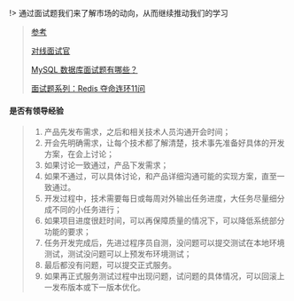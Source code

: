 !> 通过面试题我们来了解市场的动向，从而继续推动我们的学习

> [参考](https://blog.csdn.net/u013984781/article/details/102454730)
>
> [对线面试官](https://javainterview.gitee.io/luffy)
>
> [MySQL 数据库面试题有哪些？](https://www.zhihu.com/question/486105337/answer/2269843039)
>
> [面试题系列：Redis 夺命连环11问](https://zhuanlan.zhihu.com/p/368770382)

####  是否有领导经验

> 1. 产品先发布需求，之后和相关技术人员沟通开会时间；
> 2. 开会先明确需求，让每个技术都了解清楚，技术事先准备好具体的开发方案，在会上讨论；
> 3. 如果讨论一致通过，产品下发需求；
> 4. 如果不通过，可以具体讨论，和产品详细沟通可能的实现方案，直至一致通过。
> 5. 开发过程中，技术需要每日或每周对外输出任务进度，大任务尽量细分成不同的小任务进行；
> 6. 如果项目进度很赶时间，可以再保障质量的情况下，可以降低系统部分功能的要求；
> 7. 任务开发完成后，先进过程序员自测，没问题可以提交测试在本地环境测试，测试没问题可以上预发布环境测试；
> 8. 最后都没有问题，可以提交正式服务。
> 9. 如果再正式服务测试过程中出现问题，试问题的具体情况，可以回滚上一发布版本或下一版本优化。
